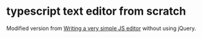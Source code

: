 # typescript text editor from scratch

Modified version from [Writing a very simple JS editor](https://tomassetti.me/writing-simple-js-editor/) without using jQuery.